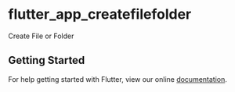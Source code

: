 # flutter_app_createfilefolder

Create File or Folder

## Getting Started

For help getting started with Flutter, view our online
[documentation](https://flutter.io/).
